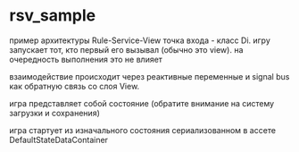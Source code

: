 # rsv_sample
пример архитектуры Rule-Service-View
точка входа - класс Di. игру запускает тот, кто первый его вызывал (обычно это view). на очередность выполнения это не влияет

взаимодействие происходит через реактивные переменные и signal bus как обратную связь со слоя View.

игра представляет собой состояние (обратите внимание на систему загрузки и сохранения)

игра стартует из изначального состояния сериализованном в ассете DefaultStateDataContainer
